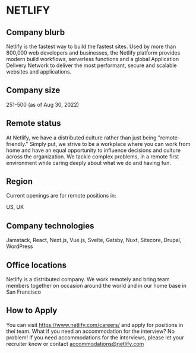 # NETLIFY

## Company blurb
Netlify is the fastest way to build the fastest sites. Used by more than 800,000 web developers and businesses, the Netlify platform provides modern build workflows, serverless functions and a global Application Delivery Network to deliver the most performant, secure and scalable websites and applications.



## Company size
251-500 (as of Aug 30, 2022)


## Remote status
At Netlify, we have a distributed culture rather than just being "remote-friendly." Simply put, we strive to be a workplace where you can work from home and have an equal opportunity to influence decisions and culture across the organization. We tackle complex problems, in a remote first environment while caring deeply about what we do and having fun.

## Region
Current openings are for remote positions in:

US,
UK


## Company technologies
Jamstack, React, Next.js, Vue.js, Svelte, Gatsby, Nuxt, Sitecore, Drupal, WordPress

## Office locations
Netlify is a distributed company. We work remotely and bring team members together on occasion around the world and in our home base in San Francisco

## How to Apply 

You can visit https://www.netlify.com/careers/ and apply for positions in thei team.
What if you need an accommodation for the interview?
No problem! If you need accommodations for the interviews, please let your recruiter know or contact accommodations@netlify.com
